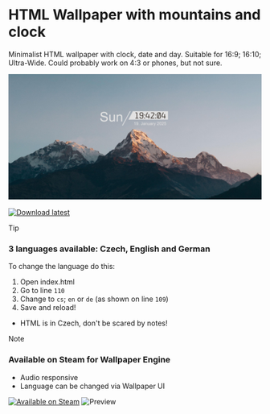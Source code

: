 # HTML Wallpaper with mountains and clock
Minimalist HTML wallpaper with clock, date and day.
Suitable for 16:9; 16:10; Ultra-Wide. Could probably work on 4:3 or phones, but not sure.

![Preview](preview.png)

[![Download latest](https://img.shields.io/badge/Download-wallpaper.zip-brightgreen)](https://github.com/MichalJef/wallpaper-mountains-clock/raw/refs/heads/main/releases/1.0/wallpaper.zip)

> [!TIP] 
> ### 3 languages available: Czech, English and German
> To change the language do this:
> 1. Open index.html
> 2. Go to line `110`
> 3. Change to `cs`; `en` or `de` (as shown on line `109`)
> 4. Save and reload!
> - HTML is in Czech, don't be scared by notes!

> [!NOTE]
> ### Available on Steam for Wallpaper Engine
> - Audio responsive
> - Language can be changed via Wallpaper UI
>
> [![Available on Steam](https://img.shields.io/badge/Available%20on%20Steam-002e75?style=flat&logo=steam)](https://steamcommunity.com/sharedfiles/filedetails/?id=3409230390)
![Preview](preview-steam.gif)

